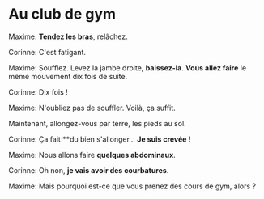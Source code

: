 # Au club de gym

Maxime: **Tendez les bras**, relâchez.

Corinne: C'est fatigant.

Maxime: Soufflez. Levez la jambe droite, **baissez-la**. **Vous allez faire** le même mouvement dix fois de suite.

Corinne: Dix fois !

Maxime: N'oubliez pas de souffler. Voilà, ça suffit.

Maintenant, allongez-vous par terre, les pieds au sol.

Corinne: Ça fait **du bien s'allonger... **Je suis crevée** !

Maxime: Nous allons faire **quelques abdominaux**.

Corinne: Oh non, **je vais avoir des courbatures**.

Maxime: Mais pourquoi est-ce que vous prenez des cours de gym, alors ?

